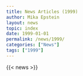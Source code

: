 ```yaml
---
title: News Articles (1999)
author: Mika Epstein
layout: news
topic: index
date: 1999-01-01
permalink: /news/1999/
categories: ["News"]
tags: ["1999"]
---
```


{{< news >}}